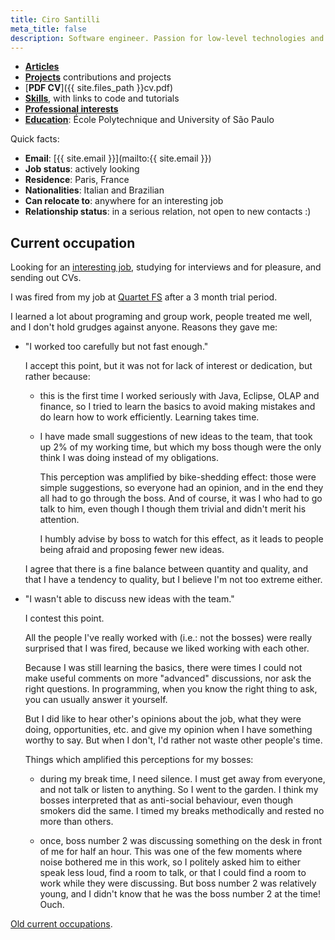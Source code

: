 ```yaml
---
title: Ciro Santilli
meta_title: false
description: Software engineer. Passion for low-level technologies and educational applications.
---
```


- [**Articles**](articles)
- [**Projects**](projects) contributions and projects
- [**PDF CV**]({{ site.files_path }}cv.pdf)
- [**Skills**](skills), with links to code and tutorials
- [**Professional interests**](interests)
- [**Education**](education): École Polytechnique and University of São Paulo

Quick facts:

- **Email**: [{{ site.email }}](mailto:{{ site.email }})
- **Job status**: actively looking
- **Residence**: Paris, France
- **Nationalities**: Italian and Brazilian
- **Can relocate to**: anywhere for an interesting job
- **Relationship status**: in a serious relation, not open to new contacts :)

## Current occupation

Looking for an [interesting job](interests), studying for interviews and for pleasure, and sending out CVs.

I was fired from my job at [Quartet FS](http://quartetfs.com) after a 3 month trial period.

I learned a lot about programing and group work, people treated me well, and I don't hold grudges against anyone. Reasons they gave me:

-   "I worked too carefully but not fast enough."

    I accept this point, but it was not for lack of interest or dedication, but rather because:

    -   this is the first time I worked seriously with Java, Eclipse, OLAP and finance, so I tried to learn the basics to avoid making mistakes and do learn how to work efficiently. Learning takes time.

    -   I have made small suggestions of new ideas to the team, that took up 2% of my working time, but which my boss though were the only think I was doing instead of my obligations.

        This perception was amplified by bike-shedding effect: those were simple suggestions, so everyone had an opinion, and in the end they all had to go through the boss. And of course, it was I who had to go talk to him, even though I though them trivial and didn't merit his attention.

        I humbly advise by boss to watch for this effect, as it leads to people being afraid and proposing fewer new ideas.

    I agree that there is a fine balance between quantity and quality, and that I have a tendency to quality, but I believe I'm not too extreme either.

-   "I wasn't able to discuss new ideas with the team."

    I contest this point.

    All the people I've really worked with (i.e.: not the bosses) were really surprised that I was fired, because we liked working with each other.

    Because I was still learning the basics, there were times I could not make useful comments on more "advanced" discussions, nor ask the right questions. In programming, when you know the right thing to ask, you can usually answer it yourself.

    But I did like to hear other's opinions about the job, what they were doing, opportunities, etc. and give my opinion when I have something worthy to say. But when I don't, I'd rather not waste other people's time.

    Things which amplified this perceptions for my bosses:

    - during my break time, I need silence. I must get away from everyone, and not talk or listen to anything. So I went to the garden. I think my bosses interpreted that as anti-social behaviour, even though smokers did the same. I timed my breaks methodically and rested no more than others.

    - once, boss number 2 was discussing something on the desk in front of me for half an hour. This was one of the few moments where noise bothered me in this work, so I politely asked him to either speak less loud, find a room to talk, or that I could find a room to work while they were discussing. But boss number 2 was relatively young, and I didn't know that he was the boss number 2 at the time! Ouch.

[Old current occupations](old-current).

